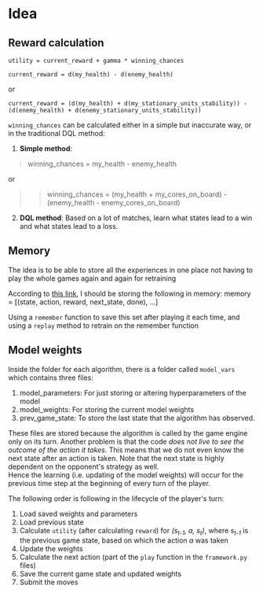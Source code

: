 Idea
==

## Reward calculation

    utility = current_reward + gamma * winning_chances

    current_reward = d(my_health) - d(enemy_health)
or

    current_reward = (d(my_health) + d(my_stationary_units_stability)) - (d(enemy_health) + d(enemy_stationary_units_stability))

`winning_chances` can be calculated either in a simple but inaccurate way, or in the traditional DQL method:
1. **Simple method**: 
> winning_chances = my_health - enemy_health

or 
>> winning_chances = (my_health + my_cores_on_board) - (enemy_health - enemy_cores_on_board)
2. **DQL method**: 
Based on a lot of matches, learn what states lead to a win and what states lead to a loss.

## Memory

The idea is to be able to store all the experiences in one place not having to play the whole games again and again for retraining

According to [this link](https://keon.io/deep-q-learning/), I should be storing the following in memory:
    memory = [(state, action, reward, next_state, done), ...]

Using a `remember` function to save this set after playing it each time, and using a `replay` method to retrain on the remember function

## Model weights

Inside the folder for each algorithm, there is a folder called `model_vars` which contains three files:
1. model_parameters: For just storing or altering hyperparameters of the model
2. model_weights: For storing the current model weights
3. prev_game_state: To store the last state that the algorithm has observed.

These files are stored because the algorithm is called by the game engine only on its turn. 
Another problem is that the code *does not live to see the outcome of the action it takes*. This means that we do not even know the
next state after an action is taken. Note that the next state is highly dependent on the opponent's strategy as well.\
Hence the learning (i.e. updating of the model weights) will occur for the previous time step at the beginning of every turn of the player.

The following order is following in the lifecycle of the player's turn:
1. Load saved weights and parameters
2. Load previous state
3. Calculate `utility` (after calculating `reward`) for *(s<sub>t-1</sub>, a, s<sub>t</sub>)*, where *s<sub>t-1</sub>* is the previous game state, based on which the action *a* was taken
4. Update the weights 
5. Calculate the next action (part of the `play` function in the `framework.py` files)
6. Save the current game state and updated weights
7. Submit the moves 